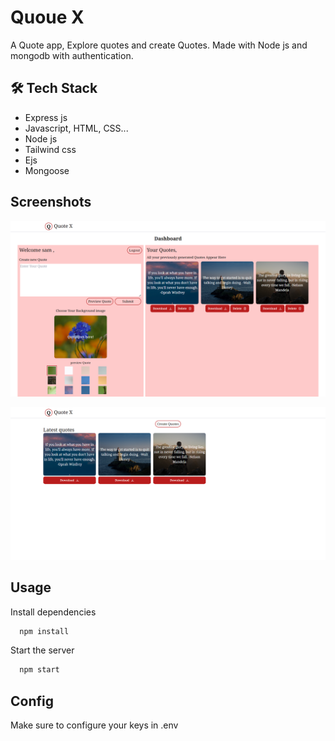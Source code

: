 # Quoue X

A Quote app, Explore quotes and create Quotes. Made with Node js and mongodb with authentication.

## 🛠 Tech Stack

- Express js
- Javascript, HTML, CSS...
- Node js
- Tailwind css
- Ejs
- Mongoose

## Screenshots

![App Screenshot](https://raw.githubusercontent.com/iamvkr/quote-x/main/Dashboard.png)

![App Screenshot](https://raw.githubusercontent.com/iamvkr/quote-x/main/Home.png)

## Usage

Install dependencies

```bash
  npm install
```

Start the server

```bash
  npm start
```

## Config
Make sure to configure your keys in .env

